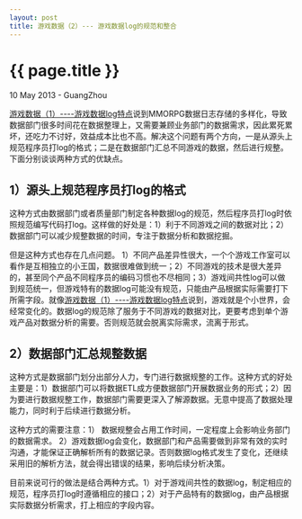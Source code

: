 ```yaml
---
layout: post
title: 游戏数据（2）--- 游戏数据log的规范和整合
---
```


 {{ page.title }}
================
<p class="meta">10 May 2013 - GuangZhou</p>

[游戏数据（1）----游戏数据log特点](http://huangk87.github.io/2012/02/datalog1/)说到MMORPG数据日志存储的多样化，导致数据部门很多时间花在数据整理上，又需要兼顾业务部门的数据需求，因此累死累坏，还吃力不讨好，效益成本比也不高。解决这个问题有两个方向，一是从源头上规范程序员打log的格式；二是在数据部门汇总不同游戏的数据，然后进行规整。下面分别谈谈两种方式的优缺点。
  
   
1）源头上规范程序员打log的格式 
-----------------------
这种方式由数据部门或者质量部门制定各种数据log的规范，然后程序员打log时依照规范编写代码打log。这样做的好处是：1）利于不同游戏之间的数据对比；2）数据部门可以减少规整数据的时间，专注于数据分析和数据挖掘。
  
  
但是这种方式也存在几点问题。 1）不同产品差异性很大，一个个游戏工作室可以看作是互相独立的小王国，数据很难做到统一；2）不同游戏的技术是很大差异的，甚至同个产品不同程序员的编码习惯也不尽相同；3）游戏间共性log可以做到规范统一，但游戏特有的数据log可能没有规范，只能由产品根据实际需要打下所需字段。就像[游戏数据（1）----游戏数据log特点](http://huangk87.github.io/2012/02/datalog1/)说到，游戏就是个小世界，会经常变化的。数据log的规范除了服务于不同游戏的数据对比，更要考虑到单个游戏产品对数据分析的需要。否则规范就会脱离实际需求，流离于形式。  


2）数据部门汇总规整数据
-----------------------
这种方式是数据部门划分出部分人力，专门进行数据规整的工作。这种方式的好处主要是：1）数据部门可以将数据ETL成方便数据部门开展数据业务的形式；2）因为要进行数据规整工作，数据部门需要更深入了解源数据。无意中提高了数据处理能力，同时利于后续进行数据分析。  
  
  
这种方式的需要注意：1） 数据规整会占用工作时间，一定程度上会影响业务部门的数据需求。 2）游戏数据log会变化，数据部门和产品需要做到非常有效的实时沟通，才能保证正确解析所有的数据记录。否则数据log格式发生了变化，还继续采用旧的解析方法，就会得出错误的结果，影响后续分析决策。
  
  
目前来说可行的做法是结合两种方式。1）对于游戏间共性的数据log，制定相应的规范，程序员打log时遵循相应的接口；2）对于产品特有的数据log，由产品根据实际数据分析需求，打上相应的字段内容。

